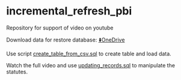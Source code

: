 # incremental_refresh_pbi
Repository for support of video on youtube  

Download data for restore database: [⬇️OneDrive](https://overdax-my.sharepoint.com/:x:/g/personal/alison_pezzott_fluentebi_com/ESl6wK15vGlKnEwhK625LbEBLhgs_642I0nkvcBTGo-7og?e=Pr4dNx)  

Use script [create_table_from_csv.sql](create_table.sql)  to create table and load data.  

Watch the full video and use [updating_records.sql](updating_records.sql) to manipulate the statutes.  


